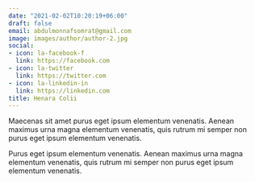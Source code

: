 ```yaml
---
date: "2021-02-02T10:20:19+06:00"
draft: false
email: abdulmonnafsomrat@gmail.com
image: images/author/author-2.jpg
social:
- icon: la-facebook-f
  link: https://facebook.com
- icon: la-twitter
  link: https://twitter.com
- icon: la-linkedin-in
  link: https://linkedin.com
title: Henara Colii
---
```


Maecenas sit amet purus eget ipsum elementum venenatis. Aenean maximus urna magna elementum venenatis, quis rutrum mi semper non purus eget ipsum elementum venenatis.

Purus eget ipsum elementum venenatis. Aenean maximus urna magna elementum venenatis, quis rutrum mi semper non purus eget ipsum elementum venenatis.